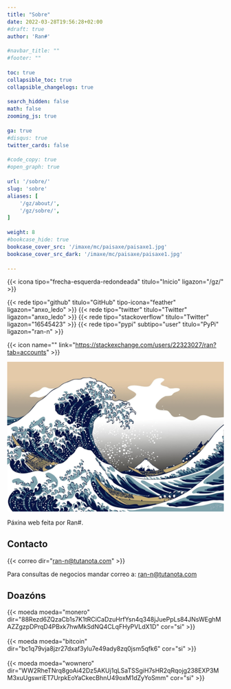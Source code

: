 ```yaml
---
title: "Sobre"
date: 2022-03-28T19:56:28+02:00
#draft: true
author: 'Ran#'

#navbar_title: ""
#footer: ""

toc: true
collapsible_toc: true
collapsible_changelogs: true

search_hidden: false
math: false
zooming_js: true

ga: true
#disqus: true
twitter_cards: false

#code_copy: true
#open_graph: true

url: '/sobre/'
slug: 'sobre'
aliases: [
    '/gz/about/',
    '/gz/sobre/',
]

weight: 8
#bookcase_hide: true
bookcase_cover_src: '/imaxe/mc/paisaxe/paisaxe1.jpg'
bookcase_cover_src_dark: '/imaxe/mc/paisaxe/paisaxe1.jpg'

---
```


{{< icona tipo="frecha-esquerda-redondeada" titulo="Inicio" ligazon="/gz/" >}}

{{< rede tipo="github" titulo="GitHub" tipo-icona="feather" ligazon="anxo_ledo" >}}
{{< rede tipo="twitter" titulo="Twitter" ligazon="anxo_ledo" >}}
{{< rede tipo="stackoverflow" titulo="Twitter" ligazon="16545423" >}}
{{< rede tipo="pypi" subtipo="user" titulo="PyPi" ligazon="ran-n" >}}

{{< icon name="" link="https://stackexchange.com/users/22323027/ran?tab=accounts" >}}

<div style="text-align: center">
    <img title="Ran#" alt="Ran#" src="/imaxe/creador/paxina/kanagawa2.png">
</div>

Páxina web feita por Ran#.

## Contacto

{{< correo dir="ran-n@tutanota.com" >}}

Para consultas de negocios mandar correo a: ran-n@tutanota.com

## Doazóns

{{< moeda moeda="monero" dir="88Rezd6ZQzaCb1s7K1tRCiCaDzuHrfYsn4q348jJuePpLs84JNsWEghMAZZgzpDPrqD4PBxk7hwMkSdNQ4CLqFHyPVLdX1D" cor="si" >}}
<br>
<br>
{{< moeda moeda="bitcoin" dir="bc1q79vja8jzr27dxaf3ylu7e49ady8zq0jsm5qfk6" cor="si" >}}
<br>
<br>
{{< moeda moeda="wownero" dir="WW2RheTNrq8goAi42Dz5AKUj1qLSaTSSgiH7sHR2qRqojg238EXP3MM3xuUgswriET7UrpkEoYaCkecBhnU49oxM1dZyYoSmm" cor="si" >}}
